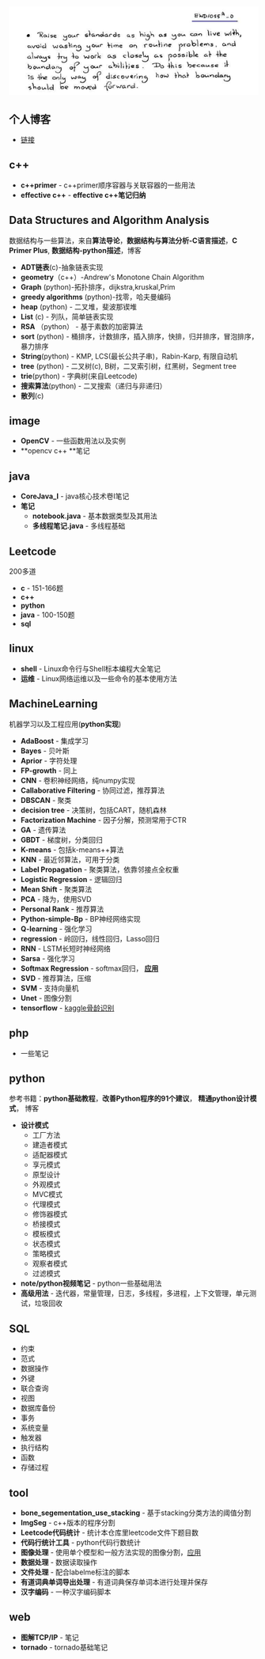 
![](dijkstra.jpg)
## 个人博客

- [链接](http://yangxiao.online)

## c++

- **c++primer** - c++primer顺序容器与关联容器的一些用法
- **effective c++** - **effective c++笔记归纳**

## Data Structures and Algorithm Analysis
数据结构与一些算法，来自**算法导论**，**数据结构与算法分析-C语言描述**，**C Primer Plus**, **数据结构-python描述**，博客
- **ADT链表**(c)-抽象链表实现
- **geometry**（c++）-Andrew's Monotone Chain Algorithm
- **Graph** (python)-拓扑排序，dijkstra,kruskal,Prim
- **greedy algorithms** (python)-找零，哈夫曼编码
- **heap** (python) - 二叉堆，斐波那锲堆
- **List** (c) - 列队，简单链表实现
- **RSA** （python） - 基于素数的加密算法
- **sort** (python) - 桶排序，计数排序，插入排序，快排，归并排序，冒泡排序，暴力排序
- **String**(python) - KMP, LCS(最长公共子串)，Rabin-Karp, 有限自动机
- **tree** (python) - 二叉树(c), B树，二叉索引树，红黑树，Segment tree
- **trie**(python) - 字典树(来自Leetcode)
- **搜索算法**(python) - 二叉搜索（递归与非递归）
- **散列**(c)

## image
- **OpenCV** - 一些函数用法以及实例
- **opencv c++ **笔记

## java
- **CoreJava_I** - java核心技术卷I笔记
- **笔记**
	- **notebook.java** - 基本数据类型及其用法
	- **多线程笔记.java** - 多线程基础

## Leetcode
200多道
- **c** - 151-166题
- **c++** 
- **python** 
- **java** - 100-150题
- **sql**

## linux
- **shell** - Linux命令行与Shell标本编程大全笔记
- **运维** - Linux网络运维以及一些命令的基本使用方法

## MachineLearning
机器学习以及工程应用(**python实现**)
- **AdaBoost** - 集成学习
- **Bayes** - 贝叶斯
- **Aprior** - 字符处理
- **FP-growth** - 同上
- **CNN** - 卷积神经网络，纯numpy实现
- **Callaborative Filtering** - 协同过滤，推荐算法
- **DBSCAN** - 聚类
- **decision tree** - 决策树，包括CART，随机森林
- **Factorization Machine** - 因子分解，预测常用于CTR
- **GA** - 遗传算法
- **GBDT** - 梯度树，分类回归
- **K-means** - 包括k-means++算法
- **KNN** - 最近邻算法，可用于分类
- **Label Propagation** - 聚类算法，依靠邻接点全权重
- **Logistic Regression** - 逻辑回归
- **Mean Shift** - 聚类算法
- **PCA** - 降为，使用SVD
- **Personal Rank** - 推荐算法
- **Python-simple-Bp** - BP神经网络实现
- **Q-learning** - 强化学习
- **regression** - 岭回归，线性回归，Lasso回归
- **RNN** - LSTM长短时神经网络
- **Sarsa** - 强化学习
- **Softmax Regression** - softmax回归， [**应用**](http://yangxiao.online/blog/paper_detail/?pid=16 "应用")
- **SVD** - 推荐算法，压缩
- **SVM** - 支持向量机
- **Unet** - 图像分割
- **tensorflow** - [kaggle骨龄识别](http://yangxiao.online/blog/paper_detail/?pid=14)

## php
- 一些笔记

## python
参考书籍：**python基础教程**，**改善Python程序的91个建议**， **精通python设计模式**， 博客
- **设计模式** 
	- 工厂方法
	- 建造者模式
	- 适配器模式
	- 享元模式
	- 原型设计
	- 外观模式
	- MVC模式
	- 代理模式
	- 修饰器模式
	- 桥接模式
	- 模板模式
	- 状态模式
	- 策略模式
	- 观察者模式
	- 过滤模式
- **note/python视频笔记** - python一些基础用法
- **高级用法** - 迭代器，常量管理，日志，多线程，多进程，上下文管理，单元测试，垃圾回收

## SQL
- 约束
- 范式
- 数据操作
- 外键
- 联合查询
- 视图
- 数据库备份
- 事务
- 系统变量
- 触发器
- 执行结构
- 函数
- 存储过程

## tool
- **bone_segementation_use_stacking** - 基于stacking分类方法的阈值分割
- **ImgSeg** - c++版本的程序分割
- **Leetcode代码统计** - 统计本仓库里leetcode文件下题目数
- **代码行统计工具** - python代码行数统计
- **图像处理** - 使用单个模型和一般方法实现的图像分割，[应用](http://yangxiao.online/blog/paper_detail/?pid=16 "应用")
- **数据处理** - 数据读取操作
- **文件处理** - 配合labelme标注的脚本
- **有道词典单词导出处理** - 有道词典保存单词本进行处理并保存
- **汉字编码** - 一种汉字编码脚本

## web
- **图解TCP/IP** - 笔记
- **tornado** - tornado基础笔记

